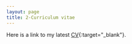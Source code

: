 ```yaml
---
layout: page
title: 2-Curriculum vitae
---
```


Here is a link to my latest [CV](https://martynalukaszewicz.github.io/CV_Nov2018.pdf){:target="_blank"}.




